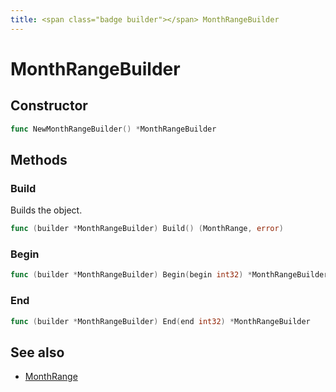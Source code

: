 ```yaml
---
title: <span class="badge builder"></span> MonthRangeBuilder
---
```

# <span class="badge builder"></span> MonthRangeBuilder

## Constructor

```go
func NewMonthRangeBuilder() *MonthRangeBuilder
```
## Methods

### <span class="badge object-method"></span> Build

Builds the object.

```go
func (builder *MonthRangeBuilder) Build() (MonthRange, error)
```

### <span class="badge object-method"></span> Begin

```go
func (builder *MonthRangeBuilder) Begin(begin int32) *MonthRangeBuilder
```

### <span class="badge object-method"></span> End

```go
func (builder *MonthRangeBuilder) End(end int32) *MonthRangeBuilder
```

## See also

 * <span class="badge object-type-struct"></span> [MonthRange](./object-MonthRange.md)
